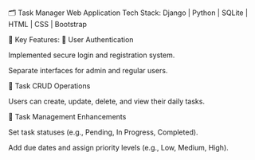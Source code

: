 🗂️ Task Manager Web Application
Tech Stack: Django | Python | SQLite | HTML | CSS | Bootstrap

📌 Key Features:
🔐 User Authentication

Implemented secure login and registration system.

Separate interfaces for admin and regular users.

📝 Task CRUD Operations

Users can create, update, delete, and view their daily tasks.

📅 Task Management Enhancements

Set task statuses (e.g., Pending, In Progress, Completed).

Add due dates and assign priority levels (e.g., Low, Medium, High).

